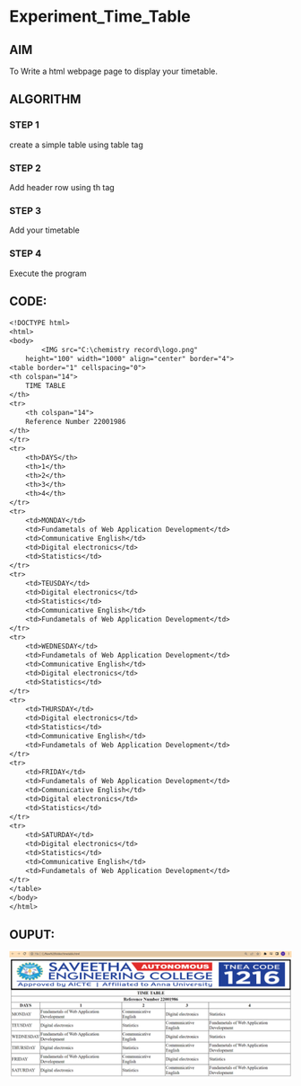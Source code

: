 # Experiment_Time_Table

## AIM
To Write a html webpage page to display your timetable.

## ALGORITHM
### STEP 1
create a simple table using table tag
### STEP 2
Add header row using th tag
### STEP 3
Add your timetable
### STEP 4
Execute the program
## CODE:
```
<!DOCTYPE html>
<html>
<body>
		<IMG src="C:\chemistry record\logo.png" 
	height="100" width="1000" align="center" border="4">
<table border="1" cellspacing="0">
<th colspan="14">
	TIME TABLE
</th>
<tr>
	<th colspan="14">
	Reference Number 22001986
</th>
</tr>
<tr>
	<th>DAYS</th>
	<th>1</th>
	<th>2</th>
	<th>3</th>
	<th>4</th>
</tr>
<tr>
	<td>MONDAY</td>
	<td>Fundametals of Web Application Development</td>
	<td>Communicative English</td>
	<td>Digital electronics</td>
	<td>Statistics</td>
</tr>
<tr>
	<td>TEUSDAY</td>
	<td>Digital electronics</td>
	<td>Statistics</td>
	<td>Communicative English</td>
	<td>Fundametals of Web Application Development</td>
</tr>
<tr>
	<td>WEDNESDAY</td>
	<td>Fundametals of Web Application Development</td>
	<td>Communicative English</td>
	<td>Digital electronics</td>
	<td>Statistics</td>
</tr>
<tr>
	<td>THURSDAY</td>
	<td>Digital electronics</td>
	<td>Statistics</td>
	<td>Communicative English</td>
	<td>Fundametals of Web Application Development</td>
</tr>
<tr>
	<td>FRIDAY</td>
	<td>Fundametals of Web Application Development</td>
	<td>Communicative English</td>
	<td>Digital electronics</td>
	<td>Statistics</td>
</tr>
<tr>
	<td>SATURDAY</td>
	<td>Digital electronics</td>
	<td>Statistics</td>
	<td>Communicative English</td>
	<td>Fundametals of Web Application Development</td>
</tr>
</table>
</body>
</html>
```
## OUPUT:
!['output'](/Screenshot_20221230_112924.png)
